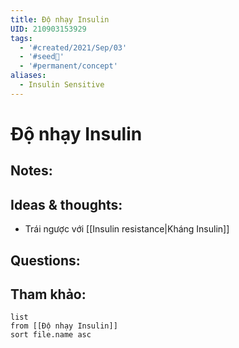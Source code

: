 ```yaml
---
title: Độ nhạy Insulin
UID: 210903153929
tags:
  - '#created/2021/Sep/03'
  - '#seed🥜'
  - '#permanent/concept'
aliases:
  - Insulin Sensitive
---
```

# Độ nhạy Insulin

## Notes:


## Ideas & thoughts:
- Trái ngược với [[Insulin resistance|Kháng Insulin]]

## Questions:


## Tham khảo:
```dataview
list
from [[Độ nhạy Insulin]]
sort file.name asc
```